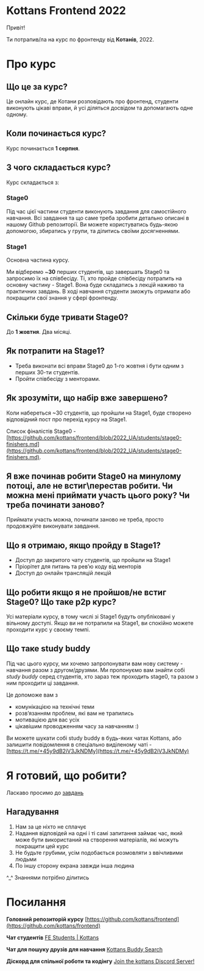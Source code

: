 # Kottans Frontend 2022
Привіт!

Ти потрапив/ла на курс по фронтенду від **Котанів**, 2022.

# Про курс
## Що це за курс?
Це онлайн курс, де Котани розповідають про фронтенд, студенти виконують цікаві вправи, й усі діляться досвідом та допомагають одне одному.

## Коли починається курс?
Курс починається **1 серпня**.

## З чого складається курс?
Курс складається з:

### Stage0
Під час цієї частини студенти виконують завдання для самостійного навчання. Всі завдання та що саме треба зробити детально описані в нашому Github репозиторії. Ви можете користуватись будь-якою допомогою, збиратись у групи, та ділитись своїми досягненнями.

### Stage1
Основна частина курсу.

Ми відберемо ~**30** перших студентів, що завершать Stage0 та запросимо їх на співбесіду. Ті, хто пройде співбесіду потрапить на основну частину - Stage1. Вона буде складатись з лекцій наживо та практичних завдань. В ході навчання студенти зможуть отримати або покращити свої знання у сфері фронтенду.

## Скільки буде тривати Stage0?
До **1 жовтня**. Два місяці.

## Як потрапити на Stage1?
- Треба виконати всі вправи Stage0 до 1-го жовтня і бути одним з перших 30-ти студентів.
- Пройти співбесіду з менторами.

## Як зрозуміти, що набір вже завершено?
Коли набереться ~30 студентів, що пройшли на Stage1, буде створено відповідний пост про перехід курсу на Stage1.

Список фіналістів Stage0 - [https://github.com/kottans/frontend/blob/2022_UA/students/stage0-finishers.md](https://github.com/kottans/frontend/blob/2022_UA/students/stage0-finishers.md).

## Я вже починав робити Stage0 на минулому потоці, але не встиг\перестав робити. Чи можна мені приймати участь цього року? Чи треба починати заново?
Приймати участь можна, починати заново не треба, просто продовжуйте виконувати завдання.

## Що я отримаю, якщо пройду в Stage1?
- Доступ до закритого чату студентів, що пройшли на Stage1
- Пріорітет для питань та рев’ю коду від менторів
- Доступ до онлайн трансляцій лекцій

## Що робити якщо я не пройшов/не встиг Stage0? Що таке p2p курс?
Усі матеріали курсу, в тому числі зі Stage1 будуть опубліковані у вільному доступі. Якщо ви не потрапили на Stage1, ви спокійно можете проходити курс у своєму темпі.

## Що таке study buddy
Під час цього курсу, ми хочемо запропонувати вам нову систему - навчання разом з другом/друзями. Ми пропонуємо вам знайти собі *study buddy* серед студентів, хто зараз теж проходить stage0, та разом з ним проходити ці завдання.

Це допоможе вам з
- комунікацією на технічні теми
- розв’язанням проблем, які вам не трапились
- мотивацією для вас усіх
- цікавішим проводженням часу за навчанням :)

Ви можете шукати собі study buddy в будь-яких чатах Kottans, або залишити повідомлення в спеціально виділеному чаті - [https://t.me/+45y9dB2iV3JkNDMy](https://t.me/+45y9dB2iV3JkNDMy)

# Я готовий, що робити?
Ласкаво просимо до [завдань](https://github.com/kottans/frontend/blob/2022_UA/contents.md)

## Нагадування
1. Нам за це ніхто не сплачує
1. Надання відповідей на одні і ті самі запитання займає час, який може бути використаний на створення матеріалів, які можуть покращити цей курс
1. Не будьте грубими, усім подобається розмовляти з ввічливими людьми
1. По іншу сторону екрана завжди інша людина

^_^ Знаннями потрібно ділитись

# Посилання
**Головний репозиторій курсу**
[https://github.com/kottans/frontend](https://github.com/kottans/frontend)

**Чат студентів**
[FE Students | Kottans](https://t.me/+ZFDRddnvDKM0MDUy)

**Чат для пошуку друзів для навчання**
[Kottans Buddy Search](https://t.me/+45y9dB2iV3JkNDMy)

**Діскорд для спільної роботи та кодінгу**
[Join the kottans Discord Server!](https://discord.gg/bSZAgh26)
